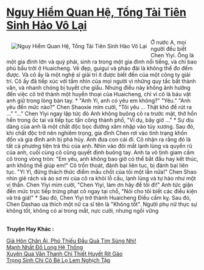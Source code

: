 <a href="https://truyentiki.com/nguy-hiem-quan-he-tong-tai-tien-sinh-hao-vo-lai.30805/" title="Nguy Hiểm Quan Hệ, Tổng Tài Tiên Sinh Hảo Vô Lại"><h1>Nguy Hiểm Quan Hệ, Tổng Tài Tiên Sinh Hảo Vô Lại</h1></a><div style="display:table"><img align="right" style="float: left; padding: 10px;" src="https://truyentiki.com/a/img/str/src/30805.jpg" alt="Nguy Hiểm Quan Hệ, Tổng Tài Tiên Sinh Hảo Vô Lại">Ở nước A, mọi người đều biết Chen Yiyi. Ông là một gia đình lớn và quý phái, sinh ra trong một gia đình nổi tiếng, và chỉ bao phủ bầu trời ở Huaicheng. Vẻ đẹp, guigui và pháo đài là không thể đo đếm được. Và cô ấy là một nghệ sĩ giải trí ít được biết đến của một công ty giải trí. Cô ấy đã tiếp xúc với tầm nhìn của mọi người vì những quy tắc bất thành văn, và nhanh chóng bị tuyết che giấu. Nhưng điều này không ảnh hưởng đến việc cô trở thành một huyền thoại của Huaicheng, chỉ vì cô là báu vật anh giữ trong lòng bàn tay. * "Anh Yi, anh có yêu em không?" "Yêu." "Anh yêu đến mức nào?" Chen Shaoxie mỉm cười, "Tôi yêu ... Thật khó để rút ra ..." "..." Chen Yiyi ngay lập tức đỏ Anh không buông cô ra trước mặt, thở hổn hển trong ốc tai và tiếp tục tấn công thành phố, "Ví dụ, bây giờ ..." * Sự dịu dàng của anh là một chất độc bọc đường xâm nhập vào tủy xương. Sau đó, khi chất độc trở nên nghiêm trọng, gia đình Chen rơi vào tình trạng khốn đốn và gia đình anh bị phá hủy. Anh đưa con cái đi. Cô nhận ra rằng đó là tất cả phương tiện trả thù của anh. Nhìn vào đôi mắt lạnh lùng và quyến rũ của anh, cuối cùng cô cũng quyết định buông tay. Anh ta vô tình giam cầm cô trong vòng tròn: "Em yêu, anh không bao giờ có thể bắt đầu hay kết thúc, anh không thể giúp em!" Cô trốn thoát, đánh bại liên tục, bị đánh bại liên tục. "Yi Yi, đừng thách thức điểm mấu chốt của tôi một lần nữa!" Chen Shao nhìn giẻ rách và áo sơ mi của cô ra khỏi lỗ cầu, lạnh lùng và tự hào như một vị thần. Chen Yiyi mỉm cười, "Chen Yiyi, làm ơn hãy để tôi đi!" Anh tức giận đến mức trực tiếp trừng phạt cô ngay tại chỗ, "Nói cho tôi biết các điều kiện và trả giá!" * Sau đó, Chen Yiyi trở thành Huaicheng Điều cấm kỵ. Sau đó, Chen Dashao ưa thích một nữ ca sĩ tên là "Không tốt". Người phụ nữ thực sự không tốt, không có ai trong mắt, nực cười, nhưng ngồi vững</div><p><br><b>Truyện Hay Khác :</b></p><a href="https://truyentiki.com/gia-hon-chan-ai-pho-thieu-dau-qua-tim-sung-nhi.30804/" alt="Giả Hôn Chân Ái, Phó Thiếu Đầu Quả Tim Sủng Nhi!">Giả Hôn Chân Ái, Phó Thiếu Đầu Quả Tim Sủng Nhi!</a><br/><a href="https://github.com/nownovels/truyenhay/tree/master/truyenhay/30654/README.md" alt="Mạnh Nhất Đồ Long Hệ Thống">Mạnh Nhất Đồ Long Hệ Thống</a><br/><a href="https://truyentiki.wordpress.com/2020/06/08/xuyen-qua-van-thanh-chi-thiet-huyet-rit-gao/" alt="Xuyên Qua Vãn Thanh Chi Thiết Huyết Rít Gào">Xuyên Qua Vãn Thanh Chi Thiết Huyết Rít Gào</a><br/><a href="https://github.com/nownovels/truyenhay/tree/master/truyenhay/30514/README.md" alt="Trọng Sinh Chi Cô Bé Lọ Lem Nghịch Tập">Trọng Sinh Chi Cô Bé Lọ Lem Nghịch Tập</a><br/>